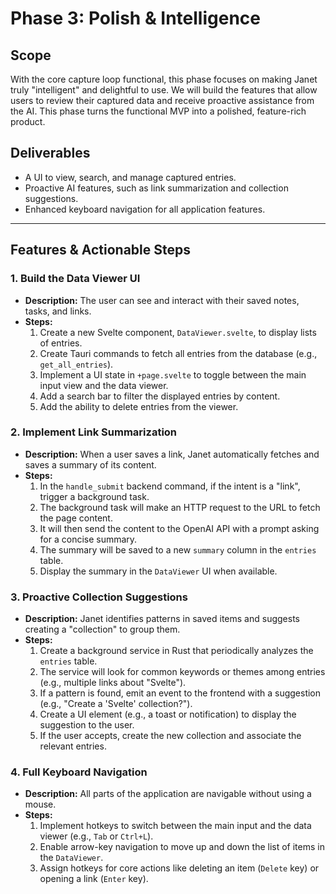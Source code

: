 # Phase 3: Polish & Intelligence

## Scope

With the core capture loop functional, this phase focuses on making Janet truly "intelligent" and delightful to use. We will build the features that allow users to review their captured data and receive proactive assistance from the AI. This phase turns the functional MVP into a polished, feature-rich product.

## Deliverables

-   A UI to view, search, and manage captured entries.
-   Proactive AI features, such as link summarization and collection suggestions.
-   Enhanced keyboard navigation for all application features.

---

## Features & Actionable Steps

### 1. Build the Data Viewer UI

-   **Description:** The user can see and interact with their saved notes, tasks, and links.
-   **Steps:**
    1.  Create a new Svelte component, `DataViewer.svelte`, to display lists of entries.
    2.  Create Tauri commands to fetch all entries from the database (e.g., `get_all_entries`).
    3.  Implement a UI state in `+page.svelte` to toggle between the main input view and the data viewer.
    4.  Add a search bar to filter the displayed entries by content.
    5.  Add the ability to delete entries from the viewer.

### 2. Implement Link Summarization

-   **Description:** When a user saves a link, Janet automatically fetches and saves a summary of its content.
-   **Steps:**
    1.  In the `handle_submit` backend command, if the intent is a "link", trigger a background task.
    2.  The background task will make an HTTP request to the URL to fetch the page content.
    3.  It will then send the content to the OpenAI API with a prompt asking for a concise summary.
    4.  The summary will be saved to a new `summary` column in the `entries` table.
    5.  Display the summary in the `DataViewer` UI when available.

### 3. Proactive Collection Suggestions

-   **Description:** Janet identifies patterns in saved items and suggests creating a "collection" to group them.
-   **Steps:**
    1.  Create a background service in Rust that periodically analyzes the `entries` table.
    2.  The service will look for common keywords or themes among entries (e.g., multiple links about "Svelte").
    3.  If a pattern is found, emit an event to the frontend with a suggestion (e.g., "Create a 'Svelte' collection?").
    4.  Create a UI element (e.g., a toast or notification) to display the suggestion to the user.
    5.  If the user accepts, create the new collection and associate the relevant entries.

### 4. Full Keyboard Navigation

-   **Description:** All parts of the application are navigable without using a mouse.
-   **Steps:**
    1.  Implement hotkeys to switch between the main input and the data viewer (e.g., `Tab` or `Ctrl+L`).
    2.  Enable arrow-key navigation to move up and down the list of items in the `DataViewer`.
    3.  Assign hotkeys for core actions like deleting an item (`Delete` key) or opening a link (`Enter` key). 